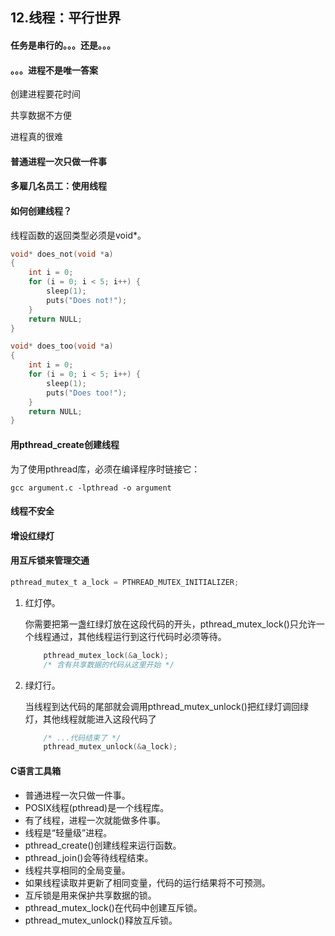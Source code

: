 ## 12.线程：平行世界
#### 任务是串行的。。。还是。。。
#### 。。。进程不是唯一答案
创建进程要花时间

共享数据不方便

进程真的很难

#### 普通进程一次只做一件事
#### 多雇几名员工：使用线程
#### 如何创建线程？
线程函数的返回类型必须是void*。
```c
void* does_not(void *a)
{
    int i = 0;
    for (i = 0; i < 5; i++) {
        sleep(1);
        puts("Does not!");
    }
    return NULL;
}

void* does_too(void *a)
{
    int i = 0;
    for (i = 0; i < 5; i++) {
        sleep(1);
        puts("Does too!");
    }
    return NULL;
}
```

#### 用pthread_create创建线程
为了使用pthread库，必须在编译程序时链接它：
```shell
gcc argument.c -lpthread -o argument
```

#### 线程不安全
#### 增设红绿灯
#### 用互斥锁来管理交通
```c
pthread_mutex_t a_lock = PTHREAD_MUTEX_INITIALIZER;
```

1. 红灯停。

    你需要把第一盏红绿灯放在这段代码的开头，pthread_mutex_lock()只允许一个线程通过，其他线程运行到这行代码时必须等待。
    ```c
        pthread_mutex_lock(&a_lock);
        /* 含有共享数据的代码从这里开始 */
    ```

2. 绿灯行。

    当线程到达代码的尾部就会调用pthread_mutex_unlock()把红绿灯调回绿灯，其他线程就能进入这段代码了
    ```c
        /* ...代码结束了 */
        pthread_mutex_unlock(&a_lock);
    ```

#### C语言工具箱

- 普通进程一次只做一件事。
- POSIX线程(pthread)是一个线程库。
- 有了线程，进程一次就能做多件事。
- 线程是“轻量级”进程。
- pthread_create()创建线程来运行函数。
- pthread_join()会等待线程结束。
- 线程共享相同的全局变量。
- 如果线程读取并更新了相同变量，代码的运行结果将不可预测。
- 互斥锁是用来保护共享数据的锁。
- pthread_mutex_lock()在代码中创建互斥锁。
- pthread_mutex_unlock()释放互斥锁。